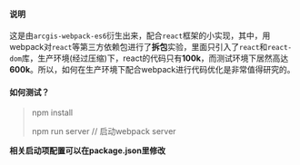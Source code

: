 #### 说明
这是由`arcgis-webpack-es6`衍生出来，配合`react`框架的小实现，其中，用webpack对`react`等第三方依赖包进行了**拆包**实验，里面只引入了`react`和`react-dom`库，生产环境(经过压缩)下，react的代码只有**100k**，而测试环境下居然高达**600k**。所以，如何在生产环境下配合webpack进行代码优化是非常值得研究的。

#### 如何测试？

> npm install
> 
> npm run server // 启动webpack server

**相关启动项配置可以在package.json里修改**

